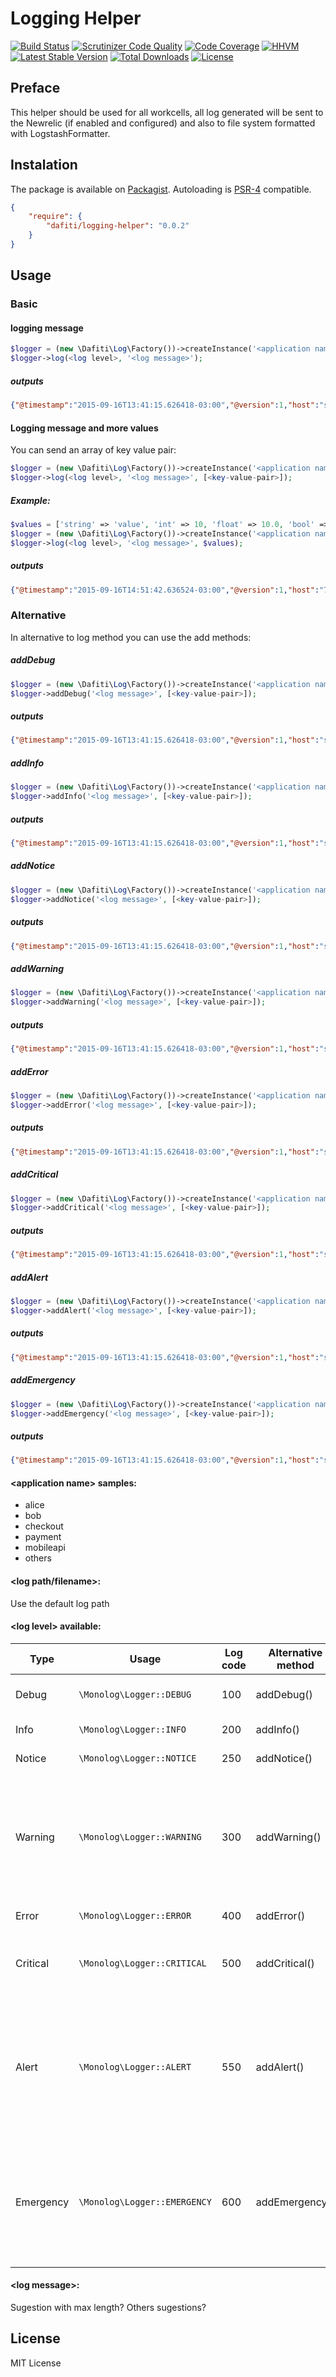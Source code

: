 # Logging Helper
[![Build Status](https://img.shields.io/travis/dafiti/logging-helper/master.svg?style=flat-square)](https://travis-ci.org/dafiti/logging-helper)
[![Scrutinizer Code Quality](https://img.shields.io/scrutinizer/g/dafiti/logging-helper/master.svg?style=flat-square)](https://scrutinizer-ci.com/g/dafiti/logging-helper/?branch=master)
[![Code Coverage](https://img.shields.io/scrutinizer/coverage/g/dafiti/logging-helper/master.svg?style=flat-square)](https://scrutinizer-ci.com/g/dafiti/logging-helper/?branch=master)
[![HHVM](https://img.shields.io/hhvm/dafiti/logging-helper.svg?style=flat-square)](https://travis-ci.org/dafiti/logging-helper)
[![Latest Stable Version](https://img.shields.io/packagist/v/dafiti/logging-helper.svg?style=flat-square)](https://packagist.org/packages/dafiti/logging-helper)
[![Total Downloads](https://img.shields.io/packagist/dt/dafiti/logging-helper.svg?style=flat-square)](https://packagist.org/packages/dafiti/logging-helper)
[![License](https://img.shields.io/packagist/l/dafiti/logging-helper.svg?style=flat-square)](https://packagist.org/packages/dafiti/logging-helper)

## Preface
This helper should be used for all workcells, all log generated will be sent to the Newrelic (if enabled and configured) and also to file system formatted with LogstashFormatter.

## Instalation
The package is available on [Packagist](http://packagist.org/packages/dafiti/logging-helper).
Autoloading is [PSR-4](https://github.com/php-fig/fig-standards/blob/master/accepted/PSR-4-autoloader.md) compatible.

```json
{
    "require": {
        "dafiti/logging-helper": "0.0.2"
    }
}
```


## Usage
### Basic
#### logging message
```php
$logger = (new \Dafiti\Log\Factory())->createInstance('<application name>', '<log path/filename>');
$logger->log(<log level>, '<log message>');
```
##### outputs
```json
{"@timestamp":"2015-09-16T13:41:15.626418-03:00","@version":1,"host":"server01","message":"<log message>","type":"<application name>","channel":"<application name>","level":"<log level>"}
```

#### Logging message and more values 
You can send an array of key value pair: 
```php
$logger = (new \Dafiti\Log\Factory())->createInstance('<application name>', '<log path/filename>');
$logger->log(<log level>, '<log message>', [<key-value-pair>]);
```

##### Example:
```php
$values = ['string' => 'value', 'int' => 10, 'float' => 10.0, 'bool' => true, 'resource' => null, 'object' => (new stdClass()), 'sub-array' => range('A', 'D')];
$logger = (new \Dafiti\Log\Factory())->createInstance('<application name>', '<log path/filename>');
$logger->log(<log level>, '<log message>', $values);
```
##### outputs
```json
{"@timestamp":"2015-09-16T14:51:42.636524-03:00","@version":1,"host":"7dd53b17bdec","message":"<log message>","type":"<application name>","channel":"<application name>","level":"<log level>","string":"value","int":10,"float":10,"bool":true,"resource":null,"object":"[object] (stdClass: {})","sub-array":["A","B","C","D","E"]}
```

### Alternative
In alternative to log method you can use the add<log level> methods:
##### addDebug
```php
$logger = (new \Dafiti\Log\Factory())->createInstance('<application name>', '<log path/filename>');
$logger->addDebug('<log message>', [<key-value-pair>]);
```
##### outputs
```json
{"@timestamp":"2015-09-16T13:41:15.626418-03:00","@version":1,"host":"server01","message":"<log message>","type":"<application name>","channel":"<application name>","level":"DEBUG"}
```
##### addInfo
```php
$logger = (new \Dafiti\Log\Factory())->createInstance('<application name>', '<log path/filename>');
$logger->addInfo('<log message>', [<key-value-pair>]);
```
##### outputs
```json
{"@timestamp":"2015-09-16T13:41:15.626418-03:00","@version":1,"host":"server01","message":"<log message>","type":"<application name>","channel":"<application name>","level":"INFO"}
```
##### addNotice
```php
$logger = (new \Dafiti\Log\Factory())->createInstance('<application name>', '<log path/filename>');
$logger->addNotice('<log message>', [<key-value-pair>]);
```
##### outputs
```json
{"@timestamp":"2015-09-16T13:41:15.626418-03:00","@version":1,"host":"server01","message":"<log message>","type":"<application name>","channel":"<application name>","level":"NOTICE"}
```
##### addWarning
```php
$logger = (new \Dafiti\Log\Factory())->createInstance('<application name>', '<log path/filename>');
$logger->addWarning('<log message>', [<key-value-pair>]);
```
##### outputs
```json
{"@timestamp":"2015-09-16T13:41:15.626418-03:00","@version":1,"host":"server01","message":"<log message>","type":"<application name>","channel":"<application name>","level":"WARNING"}
```
##### addError
```php
$logger = (new \Dafiti\Log\Factory())->createInstance('<application name>', '<log path/filename>');
$logger->addError('<log message>', [<key-value-pair>]);
```
##### outputs
```json
{"@timestamp":"2015-09-16T13:41:15.626418-03:00","@version":1,"host":"server01","message":"<log message>","type":"<application name>","channel":"<application name>","level":"ERROR"}
```
##### addCritical
```php
$logger = (new \Dafiti\Log\Factory())->createInstance('<application name>', '<log path/filename>');
$logger->addCritical('<log message>', [<key-value-pair>]);
```
##### outputs
```json
{"@timestamp":"2015-09-16T13:41:15.626418-03:00","@version":1,"host":"server01","message":"<log message>","type":"<application name>","channel":"<application name>","level":"CRITICAL"}
```
##### addAlert
```php
$logger = (new \Dafiti\Log\Factory())->createInstance('<application name>', '<log path/filename>');
$logger->addAlert('<log message>', [<key-value-pair>]);
```
##### outputs
```json
{"@timestamp":"2015-09-16T13:41:15.626418-03:00","@version":1,"host":"server01","message":"<log message>","type":"<application name>","channel":"<application name>","level":"ALERT"}
```
##### addEmergency
```php
$logger = (new \Dafiti\Log\Factory())->createInstance('<application name>', '<log path/filename>');
$logger->addEmergency('<log message>', [<key-value-pair>]);
```
##### outputs
```json
{"@timestamp":"2015-09-16T13:41:15.626418-03:00","@version":1,"host":"server01","message":"<log message>","type":"<application name>","channel":"<application name>","level":"EMERGENCY"}
```

#### \<application name\> samples:
* alice
* bob
* checkout
* payment
* mobileapi
* others

#### \<log path/filename\>:
Use the default log path

#### \<log level\> available:
| Type      | Usage                            | Log code | Alternative method | Description                                 | Example                                                                                            |
| --------- |--------------------------------- | -------- | ------------------ | ------------------------------------------- | -------------------------------------------------------------------------------------------------- |
| Debug     | ```\Monolog\Logger::DEBUG```     |  100     | addDebug()         | Detailed debug information                  |                                                                                                    |
| Info      | ```\Monolog\Logger::INFO```      |  200     | addInfo()          | Interesting events                          | User logs in, SQL logs                                                                             |
| Notice    | ```\Monolog\Logger::NOTICE```    |  250     | addNotice()        | Uncommon events                             |                                                                                                    |
| Warning   | ```\Monolog\Logger::WARNING```   |  300     | addWarning()       | Exceptional occurrences that are not errors | Use of deprecated APIs, poor use of an API, undesirable things that are not necessarily wrong      |
| Error     | ```\Monolog\Logger::ERROR```     |  400     | addError()         | Runtime errors                              |                                                                                                    |
| Critical  | ```\Monolog\Logger::CRITICAL```  |  500     | addCritical()      | Critical conditions                         | Application component unavailable, unexpected exception                                            |
| Alert     | ```\Monolog\Logger::ALERT```     |  550     | addAlert()         | Action must be taken immediately            | Entire website down, database unavailable, etc. This should trigger the SMS alerts and wake you up |
| Emergency | ```\Monolog\Logger::EMERGENCY``` |  600     | addEmergency()     | Urgent alert                                | This is only bumped when API breaks are done and should follow the major version of the library    |

#### \<log message\>:
Sugestion with max length? Others sugestions?

## License
MIT License
